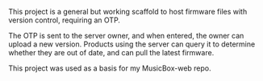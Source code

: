 This project is a general but working scaffold to host firmware files with version control, requiring an OTP. 

The OTP is sent to the server owner, and when entered, the owner can upload a new version.
Products using the server can query it to determine whether they are out of date, and can pull the latest firmware.

This project was used as a basis for my MusicBox-web repo.
